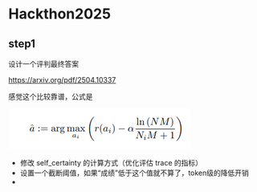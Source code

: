# Hackthon2025
## step1 
设计一个评判最终答案

https://arxiv.org/pdf/2504.10337

感觉这个比较靠谱，公式是

![alt text](image.png)
- 修改 self_certainty 的计算方式（优化评估 trace 的指标）
- 设置一个截断阈值，如果“成绩”低于这个值就不算了，token级的降低开销
- 